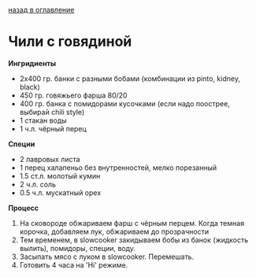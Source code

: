    
[назад в оглавление](../content.md)
# Чили с говядиной    

**Ингридиенты**
- 2х400 гр. банки с разными бобами (комбинации из pinto, kidney, black)
- 450 гр. говяжьего фарша 80/20
- 400 гр. банка с помидорами кусочками (если надо поострее, выбирай chili style)
- 1 стакан воды
- 1 ч.л. чёрный перец

**Специи**
- 2 лавровых листа
- 1 перец халапеньо без внутренностей, мелко порезанный
- 1.5 ст.л. молотый кумин
- 2 ч.л. соль
- 0.5 ч.л. мускатный орех


**Процесс**
1. На сковороде обжариваем фарш с чёрным перцем. Когда темная корочка, добавляем лук, 
   обжариваем до прозрачности
2. Тем временем, в slowcooker закидываем бобы из банок (жидкость вылить), помидоры, 
   специи, воду.
3. Засыпать мясо с луком в slowcooker. Перемешать.
4. Готовить 4 часа на 'Hi' режиме.
   
   